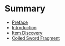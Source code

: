# Summary

<!-- prettier-ignore -->
- [Preface](README.md)
- [Introduction](doc/introduction.md)
- [Item Discovery](doc/item-discovery.md)
- [Coiled Sword Fragment](doc/coiled-sword-fragment.md)
